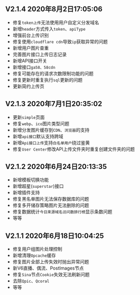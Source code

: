## V2.1.4 2020年8月2日17:05:06

* 修复`token上传`无法使用用户自定义分发域名
* 新增`header`方式传入`token`、`apiType`
* 增强前台上传识别
* 修复使用`cloudflare cdn`导致`ip`获取异常的问题
* 新增用户图片查重
* 完善图片接口上传日志记录
* 新增API接口开关
* 新增接口`ga58、58cdn`
* 修复可能存在的请求次数限制功能的问题
* 修复更新时重复执行`sql`更新的问题
* 更新简约上传页

## V2.1.3 2020年7月1日20:35:02

* 更新`simple`页面
* 修复`webp`、`ico`图片类型问题
* 新增分发图片缓存到`CDN`、`浏览器`的支持
* 新增`api接口`默认支持跨域
* 新增`Api接口上传`支持`白名单用户`绕过鉴黄
* 修复`User Center`修改API上传文件夹时重复创建文件夹的问题


## V2.1.2 2020年6月24日20:13:35

* 新增模板切换功能
* 新增超星(`superstar`)接口
* 新增插件支持
* 修复黑名单图片无法保存数据库的问题
* 修复多开储存策略图片无法删除的问题
* 修复数据统计`今日来源域名访问数排行榜`显示条数问题
* 等等

## V2.1.1 2020年6月18日10:04:25

* 修复用户组图片处理控制
* 新增清理`Opcache`缓存
* 修复图片全部上传失效时抛出异常问题
* 新V6直播、偶流、PostImages节点
* 修复`Sina`节点`Cookie`失效无法刷新问题
* 去除`Qpic`、`Qcoral`
* 等等
